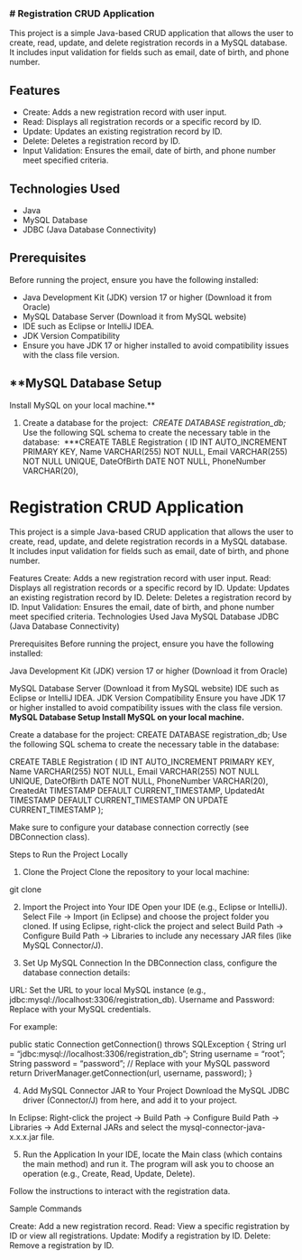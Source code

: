

### # **Registration CRUD Application**
This project is a simple Java-based CRUD application that allows the user to create, read, update, and delete registration records in a MySQL database. It includes input validation for fields such as email, date of birth, and phone number.
​
## **Features**
- Create: Adds a new registration record with user input.
- Read: Displays all registration records or a specific record by ID.
- Update: Updates an existing registration record by ID.
- Delete: Deletes a registration record by ID.
- Input Validation: Ensures the email, date of birth, and phone number meet specified criteria.
## **Technologies Used**
- Java
- MySQL Database
- JDBC (Java Database Connectivity)
## **Prerequisites**
Before running the project, ensure you have the following installed:
​
- Java Development Kit (JDK) version 17 or higher (Download it from Oracle)
- MySQL Database Server (Download it from MySQL website)
- IDE such as Eclipse or IntelliJ IDEA.
- JDK Version Compatibility
- Ensure you have JDK 17 or higher installed to avoid compatibility issues with the class file version.
​
## **MySQL Database Setup
Install MySQL on your local machine.**
​
1. Create a database for the project:
​
*CREATE DATABASE registration_db;*
Use the following SQL schema to create the necessary table in the database:
​
***CREATE TABLE Registration (
    ID INT AUTO_INCREMENT PRIMARY KEY,
    Name VARCHAR(255) NOT NULL,
    Email VARCHAR(255) NOT NULL UNIQUE,
    DateOfBirth DATE NOT NULL,
    PhoneNumber VARCHAR(20),
# Registration CRUD Application
This project is a simple Java-based CRUD application that allows the user to create, read, update, and delete registration records in a MySQL database. It includes input validation for fields such as email, date of birth, and phone number.

Features
Create: Adds a new registration record with user input.
Read: Displays all registration records or a specific record by ID.
Update: Updates an existing registration record by ID.
Delete: Deletes a registration record by ID.
Input Validation: Ensures the email, date of birth, and phone number meet specified criteria.
Technologies Used
Java
MySQL Database
JDBC (Java Database Connectivity)

Prerequisites
Before running the project, ensure you have the following installed:

Java Development Kit (JDK) version 17 or higher (Download it from Oracle)

MySQL Database Server (Download it from MySQL website)
IDE such as Eclipse or IntelliJ IDEA.
JDK Version Compatibility
Ensure you have JDK 17 or higher installed to avoid compatibility issues with the class file version.
**MySQL Database Setup
Install MySQL on your local machine.**

Create a database for the project:
CREATE DATABASE registration_db;
Use the following SQL schema to create the necessary table in the database:

CREATE TABLE Registration (
ID INT AUTO_INCREMENT PRIMARY KEY,
Name VARCHAR(255) NOT NULL,
Email VARCHAR(255) NOT NULL UNIQUE,
DateOfBirth DATE NOT NULL,
PhoneNumber VARCHAR(20),
CreatedAt TIMESTAMP DEFAULT CURRENT_TIMESTAMP,
UpdatedAt TIMESTAMP DEFAULT CURRENT_TIMESTAMP ON UPDATE CURRENT_TIMESTAMP
);

Make sure to configure your database connection correctly (see DBConnection class).

Steps to Run the Project Locally
1. Clone the Project
Clone the repository to your local machine:

git clone

2. Import the Project into Your IDE
Open your IDE (e.g., Eclipse or IntelliJ).
Select File → Import (in Eclipse) and choose the project folder you cloned.
If using Eclipse, right-click the project and select Build Path → Configure Build Path → Libraries to include any necessary JAR files (like MySQL Connector/J).

3. Set Up MySQL Connection
In the DBConnection class, configure the database connection details:

URL: Set the URL to your local MySQL instance (e.g., jdbc:mysql://localhost:3306/registration_db).
Username and Password: Replace with your MySQL credentials.

For example:

public static Connection getConnection() throws SQLException {
String url = “jdbc:mysql://localhost:3306/registration_db”;
String username = “root”;
String password = “password”; // Replace with your MySQL password
return DriverManager.getConnection(url, username, password);
}

4. Add MySQL Connector JAR to Your Project
Download the MySQL JDBC driver (Connector/J) from here, and add it to your project.

In Eclipse:
Right-click the project → Build Path → Configure Build Path → Libraries → Add External JARs and select the mysql-connector-java-x.x.x.jar file.

5. Run the Application
In your IDE, locate the Main class (which contains the main method) and run it.
The program will ask you to choose an operation (e.g., Create, Read, Update, Delete).

Follow the instructions to interact with the registration data.

Sample Commands

Create: Add a new registration record.
Read: View a specific registration by ID or view all registrations.
Update: Modify a registration by ID.
Delete: Remove a registration by ID.
